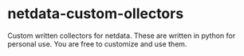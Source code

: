 # netdata-custom-ollectors
Custom written collectors for netdata.
These are written in python for personal use. You are free to customize and use them.
